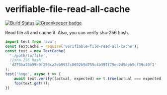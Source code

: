 # verifiable-file-read-all-cache

[![Build Status](https://travis-ci.org/yumetodo/verifiable-file-read-all-cache.svg?branch=master)](https://travis-ci.org/yumetodo/verifiable-file-read-all-cache) [![Greenkeeper badge](https://badges.greenkeeper.io/yumetodo/verifiable-file-read-all-cache.svg)](https://greenkeeper.io/)

Read file all and cache it. Also, you can verify sha-256 hash.

```js
import test from 'ava';
const TextCache = require('verifiable-file-read-all-cache');
const text = new TextCache(
  './path/to/file',
  //sha-256 hash
  'd270ba28b95e9f256ca2eb993fc0692b9d755c4b397f75ea2d5deb5cf39c49f1'
);
test('hoge', async t => {
    await text.verify((actual, expected) => t.true(actual === expected));
    foo(text.get());
})
```
